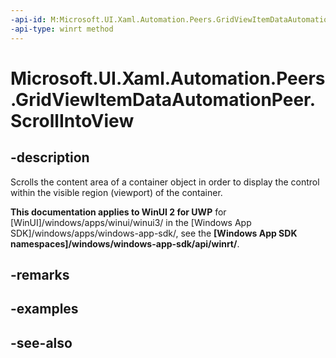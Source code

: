 ```yaml
---
-api-id: M:Microsoft.UI.Xaml.Automation.Peers.GridViewItemDataAutomationPeer.ScrollIntoView
-api-type: winrt method
---
```


<!-- Method syntax
public void ScrollIntoView()
-->

# Microsoft.UI.Xaml.Automation.Peers.GridViewItemDataAutomationPeer.ScrollIntoView

## -description
Scrolls the content area of a container object in order to display the control within the visible region (viewport) of the container.

**This documentation applies to WinUI 2 for UWP** for [WinUI]/windows/apps/winui/winui3/ in the [Windows App SDK]/windows/apps/windows-app-sdk/, see the **[Windows App SDK namespaces]/windows/windows-app-sdk/api/winrt/**.

## -remarks

## -examples

## -see-also
